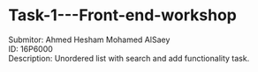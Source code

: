 # Task-1---Front-end-workshop
Submitor: Ahmed Hesham Mohamed AlSaey</br>
ID: 16P6000</br>
Description: Unordered list with search and add functionality task.
